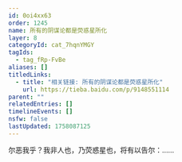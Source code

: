 ```yaml
---
id: 0oi4xx63
order: 1245
name: 所有的阴谋论都是荧惑星所化
layer: 8
categoryId: cat_7hqnYMGY
tagIds:
  - tag_fRp-FvBe
aliases: []
titledLinks:
  - title: "相关链接: 所有的阴谋论都是荧惑星所化"
    url: https://tieba.baidu.com/p/9148551114
parent: ""
relatedEntries: []
timelineEvents: []
nsfw: false
lastUpdated: 1758087125
---
```


尔恶我乎？我非人也，乃荧惑星也，将有以告尔：……